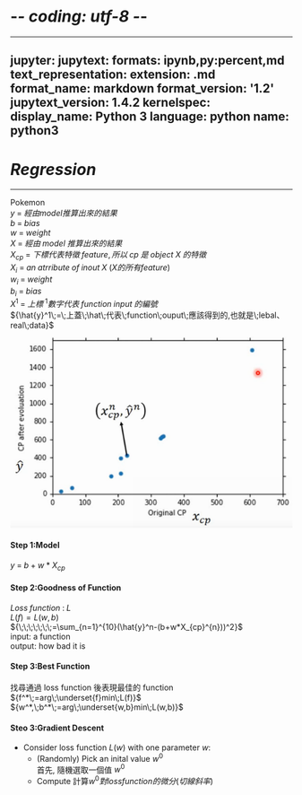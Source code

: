 # -*- coding: utf-8 -*-
---
jupyter:
  jupytext:
    formats: ipynb,py:percent,md
    text_representation:
      extension: .md
      format_name: markdown
      format_version: '1.2'
      jupytext_version: 1.4.2
  kernelspec:
    display_name: Python 3
    language: python
    name: python3
---

# ${Regression}$
---

<!-- #region -->
Pokemon  
${y\;=\;經由model推算出來的結果}$  
${b\;=\;bias}$  
${w\;=\;weight}$  
${X\;=\;經由\;model\;推算出來的結果}$  
${X_{cp}\;=\;下標代表特徵\;feature, 所以\;cp\;是\;object\;X\;的特徵}$   
${X_i\;=\;an\;atrribute\;of\;inout\;X\;(X的所有feature)}$  
${w_i\;=\;weight}$  
${b_i\;=\;bias}$  
${X^1\;=\;上標\;^1數字代表\;function\;input\;的編號}$  
${\hat{y}^1\;=\;上蓋\;\hat\;代表\;function\;ouput\;應該得到的,也就是\;lebal、real\;data}$
![](../source/r_01.png)


#### Step 1:Model  
${y\;=\;b\;+\;w\;*\;X_{cp}}$  
#### Step 2:Goodness of Function  
${Loss\;function\;:\;L}$  
${L(f)=L(w,b)}$  
${\;\;\;\;\;\;\;=\sum_{n=1}^{10}(\hat{y}^n-(b+w*X_{cp}^{n}))^2}$  
input: a function  
output: how bad it is    

#### Step 3:Best Function  
找尋通過 loss function 後表現最佳的 function  
${f^*\;=arg\;\underset{f}min\;L(f)}$  
${w^*,\;b^*\;=arg\;\underset{w,b}min\;L(w,b)}$  

#### Steo 3:Gradient Descent
* Consider loss function ${L(w)}$ with one parameter ${w}$:
  * (Randomly) Pick an inital value ${w^0}$  
    首先, 隨機選取一個值 ${w^0}$  
  * Compute
    計算${w^0}對 loss function 的微分 (切線斜率)$

<!-- #endregion -->

```python

```

```python

```
